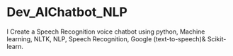 # Dev_AIChatbot_NLP
I Create a Speech Recognition voice chatbot using python, Machine learning, NLTK, NLP, Speech Recognition, Google (text-to-speech)& Scikit-learn.
